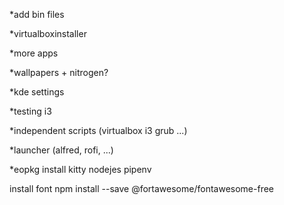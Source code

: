 *add bin files

*virtualboxinstaller

*more apps

*wallpapers + nitrogen?

*kde settings

*testing i3

*independent scripts (virtualbox i3 grub ...)

*launcher (alfred, rofi, ...)

*eopkg install 
kitty
nodejes
pipenv


install font 
npm install --save @fortawesome/fontawesome-free
